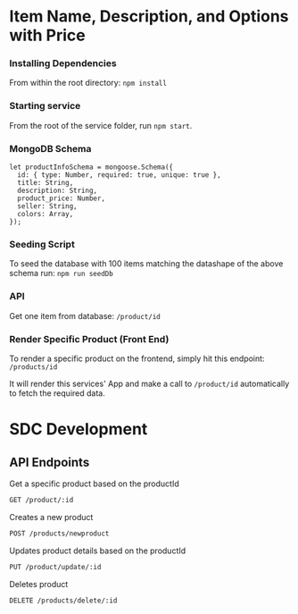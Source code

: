 # Item Name, Description, and Options with Price

### Installing Dependencies

From within the root directory: `npm install`

### Starting service

From the root of the service folder, run `npm start`.

### MongoDB Schema

```
let productInfoSchema = mongoose.Schema({
  id: { type: Number, required: true, unique: true },
  title: String,
  description: String,
  product_price: Number,
  seller: String,
  colors: Array,
});
```

### Seeding Script

To seed the database with 100 items matching the datashape of the above schema run: `npm run seedDb`

### API

Get one item from database: `/product/id`

### Render Specific Product (Front End)

To render a specific product on the frontend, simply hit this endpoint: `/products/id`

It will render this services' App and make a call to `/product/id` automatically to fetch the required data.


# SDC Development

## API Endpoints

Get a specific product based on the productId
```sh
GET /product/:id
```

Creates a new product
```sh
POST /products/newproduct
```

Updates product details based on the productId
```sh
PUT /product/update/:id
```

Deletes product
```sh
DELETE /products/delete/:id
```

